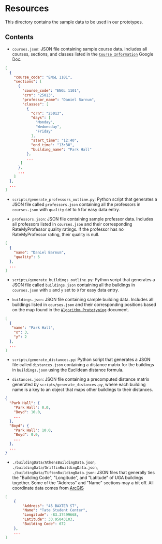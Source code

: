 # Resources

This directory contains the sample data to be used in our prototypes.

## Contents

- `courses.json`: JSON file containing sample course data. Includes all courses, sections, and classes listed in the [`Course Information`](https://docs.google.com/document/d/15_oJ8q1UvlBLBLKztub_5BtrNufYX5yk-8lavj_PnLw/edit?usp=sharing) Google Doc.

```json
[
  {
    "course_code": "ENGL 1101",
    "sections": [
      {
        "course_code": "ENGL 1101",
        "crn": "25013",
        "professor_name": "Daniel Barnum",
        "classes": [
          {
            "crn": "25013",
            "days": [
              "Monday",
              "Wednesday",
              "Friday"
            ],
            "start_time": "12:40",
            "end_time": "13:30",
            "building_name": "Park Hall"
          },
          ...
       ]
      },
      ...
    ]
  },
  ...
]
```

- `scripts/generate_professors_outline.py`: Python script that generates a JSON file called `professors.json` containing all the professors in `courses.json` with `quality` set to `0` for easy data entry.

- `professors.json`: JSON file containing sample professor data. Includes all professors listed in `courses.json` and their corresponding RateMyProfessor quality ratings. If the professor has no RateMyProfessor rating, their quality is null.

```json
[
  {
    "name": "Daniel Barnum",
    "quality": 5
  },
  ...
]
```

- `scripts/generate_buildings_outline.py`: Python script that generates a JSON file called `buildings.json` containing all the buildings in `courses.json` with `x` and `y` set to `0` for easy data entry.

- `buildings.json`: JSON file containing sample building data. Includes all buildings listed in `courses.json` and their corresponding positions based on the map found in the [`Algorithm Prototyping`](https://drive.google.com/file/d/1J2_vlChwx_oWGYKRrmDkDBzWY6dORn6v/view?usp=drive_link) document.

```json
[
  {
   "name": "Park Hall",
    "x": 3,
    "y": 2
  },
  ...
]
```

- `scripts/generate_distances.py`: Python script that generates a JSON file called `distances.json` containing a distance matrix for the buildings in `buildings.json` using the Euclidean distance formula.

- `distances.json`: JSON file containing a precomputed distance matrix generated by `scripts/generate_distances.py`, where each building name is a key to an object that maps other buildings to their distances.

```json
{
  "Park Hall": {
    "Park Hall": 0.0,
    "Boyd": 10.0,
    ...
  },
  "Boyd": {
    "Park Hall": 10.0,
    "Boyd": 0.0,
    ...
  },
  ...
}
```

- `./buildingData/AthensBuildingData.json`, `./buildingData/GriffinBuildingData.json`, `./buildingData/TiftonBuildingData.json`: JSON files that generally ties the "Building Code", "Longitude", and "Latitude" of UGA buildings together. Some of the "Address" and "Name" sections may a bit off. All coordinate data comes from [ArcGIS](https://www.arcgis.com/apps/webappviewer/index.html?id=10832e7927124404a7119df52872af84&marker=-83.36976500828429,33.942891604835,,,,&markertemplate=%7B%22title%22:%22Building+2130%22,%22longitude%22:-83.36976500828429,%22latitude)

```json
[
    {
        "Address": "45 BAXTER ST",
        "Name": "Tate Student Center",
        "Longitude": -83.37499668,
        "Latitude": 33.95043103,
        "Building Code": 672
    },
    ...
]
```
